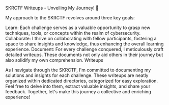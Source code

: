 SKRCTF Writeups - Unveiling My Journey! 🎉

My approach to the SKRCTF revolves around three key goals:

Learn: Each challenge serves as a valuable opportunity to grasp new techniques, tools, or concepts within the realm of cybersecurity.
Collaborate: I thrive on collaborating with fellow participants, fostering a space to share insights and knowledge, thus enhancing the overall learning experience.
Document: For every challenge conquered, I meticulously craft detailed writeups. These documents not only aid others in their journey but also solidify my own comprehension.
Writeups

As I navigate through the SKRCTF, I'm committed to documenting my solutions and insights for each challenge. These writeups are neatly organized within dedicated directories, categorized for easy exploration. Feel free to delve into them, extract valuable insights, and share your feedback. Together, let's make this journey a collective and enriching experience!
